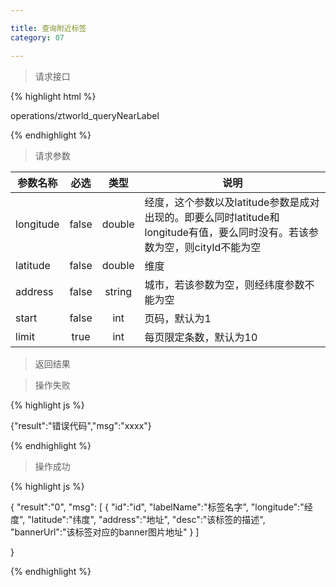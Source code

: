 ```yaml
---

title: 查询附近标签
category: 07

---
```


> 请求接口

{% highlight html %}

operations/ztworld_queryNearLabel

{% endhighlight %}

> 请求参数

|参数名称			|必选		|类型		|说明									
|-------------------|:---------:|:---------:|--------------------------------------------
|longitude          |false      |double     |经度，这个参数以及latitude参数是成对出现的。即要么同时latitude和longitude有值，要么同时没有。若该参数为空，则cityId不能为空
|latitude      	    |false      |double     |维度
|address            |false      |string     |城市，若该参数为空，则经纬度参数不能为空
|start				|false		|int		|页码，默认为1
|limit				|true		|int		|每页限定条数，默认为10

> 返回结果

> 操作失败

{% highlight js %}

{"result":"错误代码","msg":"xxxx"}

{% endhighlight %}

> 操作成功

{% highlight js %}

{
    "result":"0", 
	"msg":
	[
		{
			"id":"id",
			"labelName":"标签名字",
			"longitude":"经度",
			"latitude":"纬度",
			"address":"地址",
			"desc":"该标签的描述",
			"bannerUrl":"该标签对应的banner图片地址"
		}
	]
    
}

{% endhighlight %}
